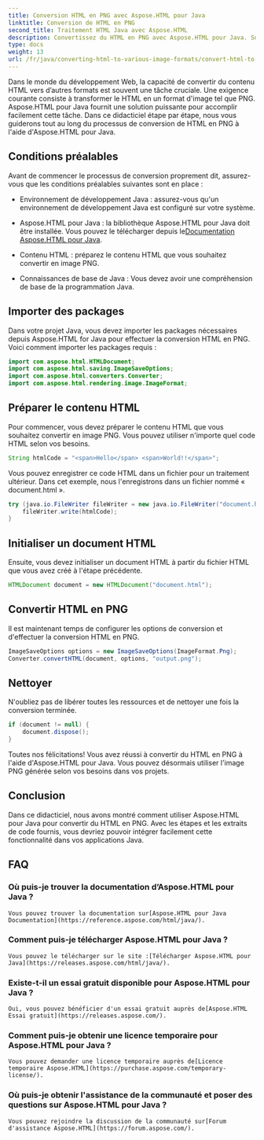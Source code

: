 ```yaml
---
title: Conversion HTML en PNG avec Aspose.HTML pour Java
linktitle: Conversion de HTML en PNG
second_title: Traitement HTML Java avec Aspose.HTML
description: Convertissez du HTML en PNG avec Aspose.HTML pour Java. Suivez notre guide étape par étape pour une conversion facile du HTML vers le PNG. Commencer aujourd'hui!
type: docs
weight: 13
url: /fr/java/converting-html-to-various-image-formats/convert-html-to-png/
---
```


Dans le monde du développement Web, la capacité de convertir du contenu HTML vers d’autres formats est souvent une tâche cruciale. Une exigence courante consiste à transformer le HTML en un format d'image tel que PNG. Aspose.HTML pour Java fournit une solution puissante pour accomplir facilement cette tâche. Dans ce didacticiel étape par étape, nous vous guiderons tout au long du processus de conversion de HTML en PNG à l'aide d'Aspose.HTML pour Java.

## Conditions préalables

Avant de commencer le processus de conversion proprement dit, assurez-vous que les conditions préalables suivantes sont en place :

- Environnement de développement Java : assurez-vous qu'un environnement de développement Java est configuré sur votre système.

-  Aspose.HTML pour Java : la bibliothèque Aspose.HTML pour Java doit être installée. Vous pouvez le télécharger depuis le[Documentation Aspose.HTML pour Java](https://reference.aspose.com/html/java/).

- Contenu HTML : préparez le contenu HTML que vous souhaitez convertir en image PNG.

- Connaissances de base de Java : Vous devez avoir une compréhension de base de la programmation Java.

## Importer des packages

Dans votre projet Java, vous devez importer les packages nécessaires depuis Aspose.HTML for Java pour effectuer la conversion HTML en PNG. Voici comment importer les packages requis :

```java
import com.aspose.html.HTMLDocument;
import com.aspose.html.saving.ImageSaveOptions;
import com.aspose.html.converters.Converter;
import com.aspose.html.rendering.image.ImageFormat;
```

## Préparer le contenu HTML

Pour commencer, vous devez préparer le contenu HTML que vous souhaitez convertir en image PNG. Vous pouvez utiliser n'importe quel code HTML selon vos besoins.

```java
String htmlCode = "<span>Hello</span> <span>World!!</span>";
```

Vous pouvez enregistrer ce code HTML dans un fichier pour un traitement ultérieur. Dans cet exemple, nous l'enregistrons dans un fichier nommé « document.html ».

```java
try (java.io.FileWriter fileWriter = new java.io.FileWriter("document.html")) {
    fileWriter.write(htmlCode);
}
```

## Initialiser un document HTML

Ensuite, vous devez initialiser un document HTML à partir du fichier HTML que vous avez créé à l'étape précédente.

```java
HTMLDocument document = new HTMLDocument("document.html");
```

## Convertir HTML en PNG

Il est maintenant temps de configurer les options de conversion et d'effectuer la conversion HTML en PNG.

```java
ImageSaveOptions options = new ImageSaveOptions(ImageFormat.Png);
Converter.convertHTML(document, options, "output.png");
```

## Nettoyer

N'oubliez pas de libérer toutes les ressources et de nettoyer une fois la conversion terminée.

```java
if (document != null) {
    document.dispose();
}
```

Toutes nos félicitations! Vous avez réussi à convertir du HTML en PNG à l'aide d'Aspose.HTML pour Java. Vous pouvez désormais utiliser l'image PNG générée selon vos besoins dans vos projets.

## Conclusion

Dans ce didacticiel, nous avons montré comment utiliser Aspose.HTML pour Java pour convertir du HTML en PNG. Avec les étapes et les extraits de code fournis, vous devriez pouvoir intégrer facilement cette fonctionnalité dans vos applications Java.

## FAQ

### Où puis-je trouver la documentation d’Aspose.HTML pour Java ?
    Vous pouvez trouver la documentation sur[Aspose.HTML pour Java Documentation](https://reference.aspose.com/html/java/).

### Comment puis-je télécharger Aspose.HTML pour Java ?
    Vous pouvez le télécharger sur le site :[Télécharger Aspose.HTML pour Java](https://releases.aspose.com/html/java/).

### Existe-t-il un essai gratuit disponible pour Aspose.HTML pour Java ?
    Oui, vous pouvez bénéficier d'un essai gratuit auprès de[Aspose.HTML Essai gratuit](https://releases.aspose.com/).

### Comment puis-je obtenir une licence temporaire pour Aspose.HTML pour Java ?
    Vous pouvez demander une licence temporaire auprès de[Licence temporaire Aspose.HTML](https://purchase.aspose.com/temporary-license/).

### Où puis-je obtenir l'assistance de la communauté et poser des questions sur Aspose.HTML pour Java ?
    Vous pouvez rejoindre la discussion de la communauté sur[Forum d'assistance Aspose.HTML](https://forum.aspose.com/).